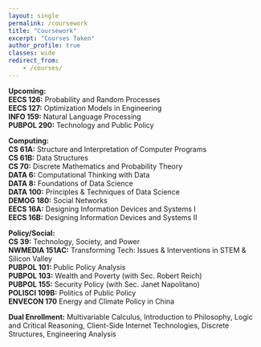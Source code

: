 ```yaml
---
layout: single
permalink: /coursework
title: "Coursework"
excerpt: "Courses Taken"
author_profile: true
classes: wide
redirect_from:
    - /courses/
---
```


**Upcoming:**
<br>**EECS 126:** Probability and Random Processes 
<br>**EECS 127:** Optimization Models in Engineering 
<br>**INFO 159:** Natural Language Processing
<br>**PUBPOL 290:** Technology and Public Policy

**Computing:**
<br>**CS 61A:** Structure and Interpretation of Computer Programs
<br>**CS 61B:** Data Structures 
<br>**CS 70:** Discrete Mathematics and Probability Theory 
<br>**DATA 6:** Computational Thinking with Data 
<br>**DATA 8:** Foundations of Data Science 
<br>**DATA 100:** Principles & Techniques of Data Science
<br>**DEMOG 180:** Social Networks
<br>**EECS 16A:** Designing Information Devices and Systems I
<br>**EECS 16B:** Designing Information Devices and Systems II


**Policy/Social:**
<br>**CS 39:** Technology, Society, and Power
<br>**NWMEDIA 151AC:** Transforming Tech: Issues & Interventions in STEM & Silicon Valley
<br>**PUBPOL 101:** Public Policy Analysis
<br>**PUBPOL 103:** Wealth and Poverty (with Sec. Robert Reich)
<br>**PUBPOL 155:** Security Policy (with Sec. Janet Napolitano)
<br>**POLISCI 109B:** Politics of Public Policy
<br>**ENVECON 170** Energy and Climate Policy in China

**Dual Enrollment:** Multivariable Calculus, Introduction to Philosophy, Logic and Critical Reasoning, Client-Side Internet Technologies, Discrete Structures, Engineering Analysis